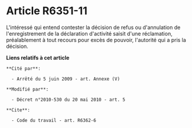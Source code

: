 # Article R6351-11

L'intéressé qui entend contester la décision de refus ou d'annulation de l'enregistrement de la déclaration d'activité saisit
d'une réclamation, préalablement à tout recours pour excès de pouvoir, l'autorité qui a pris la décision.

**Liens relatifs à cet article**

	**Cité par**:

	  - Arrêté du 5 juin 2009 - art. Annexe (V)

	**Modifié par**:

	  - Décret n°2010-530 du 20 mai 2010 - art. 5

	**Cite**:

	  - Code du travail - art. R6362-6
